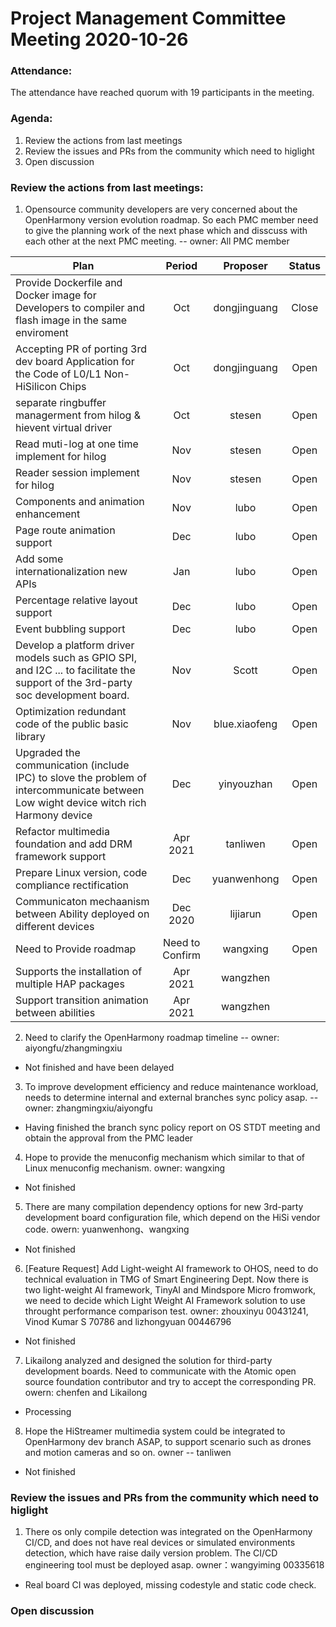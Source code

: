 # Project Management Committee Meeting 2020-10-26

### Attendance:
The attendance have reached quorum with 19 participants in the meeting.

### Agenda:

 1. Review the actions from last meetings
 2. Review the issues and PRs from the community which need to higlight
 3. Open discussion


### Review the actions from last meetings:
 1. Opensource community developers are very concerned about the OpenHarmony version evolution roadmap. So each PMC member need to give the planning work of the next phase which and disscuss with each other at the next PMC meeting.  -- owner: All PMC member
 
| Plan | Period | Proposer | Status |
|--------------|:--------------:|:--------------:|:--------------:|
| Provide Dockerfile and Docker image for Developers to compiler and flash image in the same enviroment  | Oct | dongjinguang | Close |
| Accepting PR of porting 3rd dev board Application for the Code of L0/L1 Non-HiSilicon Chips | Oct | dongjinguang | Open |
| separate ringbuffer managerment from hilog & hievent virtual driver   |           Oct | stesen | Open |
| Read muti-log at one time implement for hilog                         |           Nov | stesen | Open |
| Reader session implement for hilog                                    |           Nov | stesen | Open |
| Components and animation enhancement   | Nov    | lubo     | Open |
| Page route animation support           | Dec    | lubo     | Open |
| Add some internationalization new APIs | Jan    | lubo     | Open |
| Percentage relative layout support     | Dec    | lubo     | Open |
| Event bubbling support                 | Dec    | lubo     | Open |
| Develop a platform driver models such as GPIO SPI, and I2C ... to facilitate the support of the 3rd-party soc development board. | Nov    | Scott | Open |
| Optimization redundant code of the public basic library | Nov    | blue.xiaofeng | Open |
| Upgraded the communication (include IPC) to slove the problem of intercommunicate between Low wight device witch rich Harmony device | Dec    | yinyouzhan | Open |
| Refactor multimedia foundation and add DRM framework support  | Apr 2021    | tanliwen | Open |
| Prepare Linux version, code compliance rectification | Dec | yuanwenhong | Open |
| Communicaton mechaanism between Ability deployed on different devices | Dec 2020    | lijiarun | Open |
| Need to Provide roadmap | Need to Confirm | wangxing | Open |
| Supports the installation of multiple HAP packages | Apr 2021 | wangzhen |
| Support transition animation between abilities     | Apr 2021 | wangzhen |

2. Need to clarify the OpenHarmony roadmap timeline -- owner: aiyongfu/zhangmingxiu
  - Not finished and have been delayed

3. To improve development efficiency and reduce maintenance workload, needs to determine internal and external branches sync policy asap. -- owner: zhangmingxiu/aiyongfu
  - Having finished the branch sync policy report on OS STDT meeting and obtain the approval from the PMC leader
4. Hope to provide the menuconfig mechanism which similar to that of Linux menuconfig mechanism. owner: wangxing
  - Not finished
5. There are many compilation dependency options for new 3rd-party development board configuration file, which depend on the HiSi vendor code.  owern: yuanwenhong、wangxing
  - Not finished
6. [Feature Request] Add Light-weight AI framework to OHOS, need to do technical evaluation in TMG of Smart Engineering Dept. Now there is two light-weight AI framework, TinyAI and Mindspore Micro fromwork, we need to decide which Light Weight AI Framework solution to use throught performance comparison test.  owner:  zhouxinyu 00431241, Vinod Kumar S 70786 and lizhongyuan 00446796
  - Not finished
7. Likailong analyzed and designed the solution for third-party development boards. Need to communicate with the Atomic open source foundation contributor and try to accept the corresponding PR. owern: chenfen and Likailong
  - Processing
8.  Hope the HiStreamer multimedia system could be integrated to OpenHarmony dev branch ASAP, to support scenario such as drones and motion cameras and so on.  owner -- tanliwen
  - Not finished

### Review the issues and PRs from the community which need to higlight

 1.  There os only compile detection was integrated on the OpenHarmony CI/CD, and does not have real devices or simulated environments detection, which have raise daily version problem. The CI/CD engineering tool must be deployed asap.    owner：wangyiming 00335618
  - Real board CI was deployed, missing codestyle and static code check.

### Open discussion
